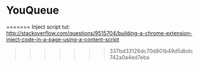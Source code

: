# YouQueue

=======
Inject script tut:
http://stackoverflow.com/questions/9515704/building-a-chrome-extension-inject-code-in-a-page-using-a-content-script
>>>>>>> 337bd33126dc70d801b49d5dbdc742a0a4ed7eba
